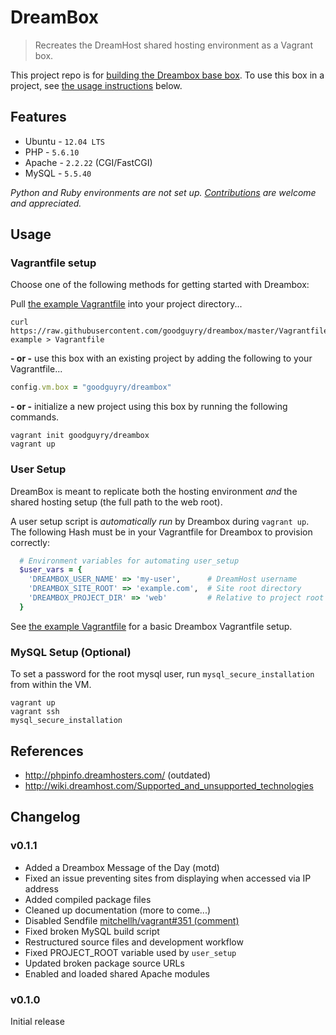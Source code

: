 DreamBox
========

> Recreates the DreamHost shared hosting environment as a Vagrant box.

This project repo is for [building the Dreambox base box](BUILDING.md). To use this box in a project, see [the usage instructions](#usage) below.

## Features

- Ubuntu - `12.04 LTS`
- PHP - `5.6.10`
- Apache - `2.2.22` (CGI/FastCGI)
- MySQL - `5.5.40`

_Python and Ruby environments are not set up. [Contributions](CONTRIBUTING.md) are welcome and appreciated._

## Usage

### Vagrantfile setup

Choose one of the following methods for getting started with Dreambox:

Pull [the example Vagrantfile](Vagrantfile-example) into your project directory...

```shell
curl https://raw.githubusercontent.com/goodguyry/dreambox/master/Vagrantfile-example > Vagrantfile
```

**- or -** use this box with an existing project by adding the following to your Vagrantfile...

```ruby
config.vm.box = "goodguyry/dreambox"
```

**- or -** initialize a new project using this box by running the following commands.

```shell
vagrant init goodguyry/dreambox
vagrant up
```

### User Setup

DreamBox is meant to replicate both the hosting environment _and_ the shared hosting setup (the full path to the web root).

A user setup script is _automatically run_ by Dreambox during `vagrant up`. The following Hash must be in your Vagrantfile for Dreambox to provision correctly:

```ruby
  # Environment variables for automating user_setup
  $user_vars = {
    'DREAMBOX_USER_NAME' => 'my-user',      # DreamHost username
    'DREAMBOX_SITE_ROOT' => 'example.com',  # Site root directory
    'DREAMBOX_PROJECT_DIR' => 'web'         # Relative to project root
  }
```

See [the example Vagrantfile](Vagrantfile-example) for a basic Dreambox Vagrantfile setup.

### MySQL Setup (Optional)

To set a password for the root mysql user, run `mysql_secure_installation` from within the VM.

```shell
vagrant up
vagrant ssh
mysql_secure_installation
```

## References

- http://phpinfo.dreamhosters.com/ (outdated)
- http://wiki.dreamhost.com/Supported_and_unsupported_technologies

## Changelog

### v0.1.1

- Added a Dreambox Message of the Day (motd)
- Fixed an issue preventing sites from displaying when accessed via IP address
- Added compiled package files
- Cleaned up documentation (more to come...)
- Disabled Sendfile [mitchellh/vagrant#351 (comment)](https://github.com/mitchellh/vagrant/issues/351#issuecomment-1339640)
- Fixed broken MySQL build script
- Restructured source files and development workflow
- Fixed PROJECT_ROOT variable used by `user_setup`
- Updated broken package source URLs
- Enabled and loaded shared Apache modules

### v0.1.0

Initial release
